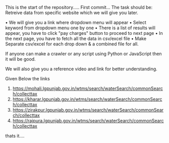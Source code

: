 This is the start of the repository.....
First commit...
The task should be:
Retreive data from specific website which we will give you later.

• We will give you a link where dropdown menu will appear
• Select keyword from dropdown menu one by one
• There is a list of results will appear, you have to click "pay charges" button to proceed to next page
• In the next page, you have to fetch all the data in csv/excel file
• Make Separate csv/excel for each drop down & a combined file for all.

If anyone can make a crawler or any script using Python or JavaScript then it will be good.

We will also give you a reference video and link for better understanding.

Given Below the links
1) https://mohali.lgpunjab.gov.in/wtms/search/waterSearch/commonSearch/collecttax
2) https://kharar.lgpunjab.gov.in/wtms/search/waterSearch/commonSearch/collecttax
3) https://zirakpur.lgpunjab.gov.in/wtms/search/waterSearch/commonSearch/collecttax
4) https://rajpura.lgpunjab.gov.in/wtms/search/waterSearch/commonSearch/collecttax

thats it....
